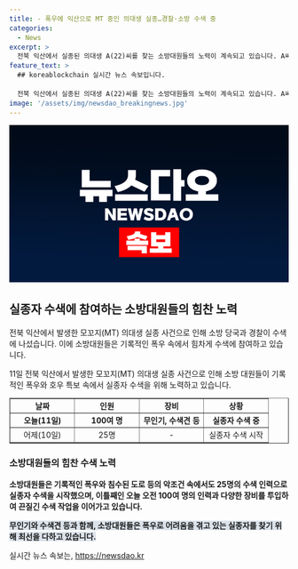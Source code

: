 ```yaml
---
title: - 폭우에 익산으로 MT 중인 의대생 실종…경찰·소방 수색 중
categories:
  - News
excerpt: >
  전북 익산에서 실종된 의대생 A(22)씨를 찾는 소방대원들의 노력이 계속되고 있습니다. A씨는 MT를 온 동아리 대학생들과 함께 술을 마시다가 사라졌으며, 폭우로 침수된 지역에서의 실종으로 수색이 어려운 상황입니다. 경찰과 소방 당국은 수색을 위해 수많은 인력과 기기를 투입하고 있으며, CCTV 부족 등 어려움을 겪고 있습니다. 이에 대한 관심이 계속될 것으로 보입니다. (150자)
feature_text: >
  ## koreablockchain 실시간 뉴스 속보입니다.

  전북 익산에서 실종된 의대생 A(22)씨를 찾는 소방대원들의 노력이 계속되고 있습니다. A씨는 MT를 온 동아리 대학생들과 함께 술을 마시다가 사라졌으며, 폭우로 침수된 지역에서의 실종으로 수색이 어려운 상황입니다. 경찰과 소방 당국은 수색을 위해 수많은 인력과 기기를 투입하고 있으며, CCTV 부족 등 어려움을 겪고 있습니다. 이에 대한 관심이 계속될 것으로 보입니다. (150자)
image: '/assets/img/newsdao_breakingnews.jpg'
---
```


<p><img src="/assets/img/newsdao_breakingnews.jpg" alt="koreablockchain 속보" /></p>

<h2 data-ke-size="size26">실종자 수색에 참여하는 소방대원들의 힘찬 노력</h2>

<p>전북 익산에서 발생한 모꼬지(MT) 의대생 실종 사건으로 인해 소방 당국과 경찰이 수색에 나섰습니다. 이에 소방대원들은 기록적인 폭우 속에서 힘차게 수색에 참여하고 있습니다.</p>

<p data-ke-size="size16">11일 전북 익산에서 발생한 모꼬지(MT) 의대생 실종 사건으로 인해 소방 대원들이 기록적인 폭우와 호우 특보 속에서 실종자 수색을 위해 노력하고 있습니다.</p>

<table style="width: 100%;" border="1">
<tbody>
<tr>
<td style="text-align: center; width: 25%; height: 17px;"><b>날짜</b></td>
<td style="text-align: center; width: 25%;"><b>인원</b></td>
<td style="text-align: center; width: 25%;"><b>장비</b></td>
<td style="text-align: center; width: 25%;"><b>상황</b></td>
</tr>
<tr>
<td style="text-align: center; height: 17px;"><b>오늘(11일)</b></td>
<td style="text-align: center;"><b>100여 명</b></td>
<td style="text-align: center;"><b>무인기, 수색견 등</b></td>
<td style="text-align: center;"><b>실종자 수색 중</b></td>
</tr>
<tr>
<td style="text-align: center; height: 17px;">어제(10일)</td>
<td style="text-align: center;">25명</td>
<td style="text-align: center;">-</td>
<td style="text-align: center;">실종자 수색 시작</td>
</tr>
</tbody>
</table>

<h3><b>소방대원들의 힘찬 수색 노력</b></h3>

<p data-ke-size="size16"></p>

<p><strong>소방대원들은 기록적인 폭우와 침수된 도로 등의 악조건 속에서도 25명의 수색 인력으로 실종자 수색을 시작했으며, 이틀째인 오늘 오전 100여 명의 인력과 다양한 장비를 투입하여 끈질긴 수색 작업을 이어가고 있습니다.</strong></p>

<p data-ke-size="size16"></p>

<p><b><span style="background-color: #21538527;">무인기와 수색견 등과 함께, 소방대원들은 폭우로 어려움을 겪고 있는 실종자를 찾기 위해 최선을 다하고 있습니다.</span></b></p>
실시간 뉴스 속보는, <a href="https://newsdao.kr" rel="dofollow">https://newsdao.kr</a>


